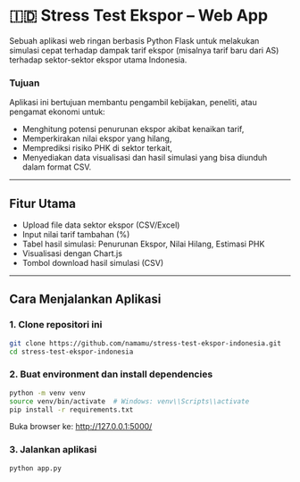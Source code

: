 # 🇮🇩 Stress Test Ekspor – Web App

Sebuah aplikasi web ringan berbasis Python Flask untuk melakukan simulasi cepat terhadap dampak tarif ekspor (misalnya tarif baru dari AS) terhadap sektor-sektor ekspor utama Indonesia.

### Tujuan
Aplikasi ini bertujuan membantu pengambil kebijakan, peneliti, atau pengamat ekonomi untuk:
- Menghitung potensi penurunan ekspor akibat kenaikan tarif,
- Memperkirakan nilai ekspor yang hilang,
- Memprediksi risiko PHK di sektor terkait,
- Menyediakan data visualisasi dan hasil simulasi yang bisa diunduh dalam format CSV.

---

## Fitur Utama

- Upload file data sektor ekspor (CSV/Excel)
- Input nilai tarif tambahan (%)
- Tabel hasil simulasi: Penurunan Ekspor, Nilai Hilang, Estimasi PHK
- Visualisasi dengan Chart.js
- Tombol download hasil simulasi (CSV)

---

## Cara Menjalankan Aplikasi

### 1. Clone repositori ini

```bash
git clone https://github.com/namamu/stress-test-ekspor-indonesia.git
cd stress-test-ekspor-indonesia
```

### 2. Buat environment dan install dependencies
```bash
python -m venv venv
source venv/bin/activate  # Windows: venv\\Scripts\\activate
pip install -r requirements.txt
```

Buka browser ke: http://127.0.0.1:5000/

### 3. Jalankan aplikasi
```bash
python app.py
```
